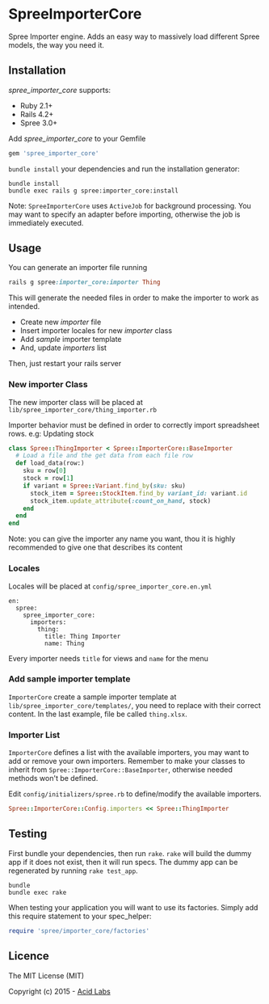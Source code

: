 SpreeImporterCore
=================

Spree Importer engine. Adds an easy way to massively load  different Spree models, the way you need it.

Installation
------------

_spree\_importer\_core_ supports:

+ Ruby 2.1+
+ Rails 4.2+
+ Spree 3.0+

Add _spree\_importer\_core_ to your Gemfile

```ruby
gem 'spree_importer_core'
```

`bundle install` your dependencies and run the installation generator:

```shell
bundle install
bundle exec rails g spree:importer_core:install
```

Note: `SpreeImporterCore` uses `ActiveJob` for background processing. You may want to specify an adapter before importing, otherwise the job is immediately executed.

Usage
-----

You can generate an importer file running

```ruby
rails g spree:importer_core:importer Thing
```

This will generate the needed files in order to make the importer to work as intended.

- Create new *importer* file
- Insert importer locales for new *importer* class
- Add *sample* importer template
- And, update *importers* list

Then, just restart your rails server

### New importer Class

The new importer class will be placed at `lib/spree_importer_core/thing_importer.rb`

Importer behavior must be defined in order to correctly import spreadsheet rows. e.g: Updating stock

```ruby
class Spree::ThingImporter < Spree::ImporterCore::BaseImporter
  # Load a file and the get data from each file row
  def load_data(row:)
    sku = row[0]
    stock = row[1]
    if variant = Spree::Variant.find_by(sku: sku)
   	  stock_item = Spree::StockItem.find_by variant_id: variant.id
      stock_item.update_attribute(:count_on_hand, stock)
    end
  end
end
```

Note: you can give the importer any name you want, thou it is highly recommended to give one that describes its content


### Locales

Locales will be placed at `config/spree_importer_core.en.yml`

```
en:
  spree:
    spree_importer_core:
      importers:
        thing:
          title: Thing Importer
          name: Thing
```

Every importer needs `title` for views and `name` for the menu


### Add sample importer template

`ImporterCore` create a sample importer template at `lib/spree_importer_core/templates/`, you need to replace with their correct content. In the last example, file be called `thing.xlsx`.



### Importer List

`ImporterCore` defines a list with the available importers, you may want to add or remove your own importers. Remember to make your classes to inherit from `Spree::ImporterCore::BaseImporter`, otherwise needed methods won't be defined.

Edit `config/initializers/spree.rb` to define/modify the available importers.


```ruby
Spree::ImporterCore::Config.importers << Spree::ThingImporter
```


Testing
-------

First bundle your dependencies, then run `rake`. `rake` will build the dummy app if it does not exist, then it will run specs. The dummy app can be regenerated by running `rake test_app`.

```shell
bundle
bundle exec rake
```

When testing your application you will want to use its factories. Simply add this require statement to your spec_helper:

```ruby
require 'spree/importer_core/factories'
```

Licence
-------

The MIT License (MIT)

Copyright (c) 2015 - [Acid Labs](http://acid.cl)

